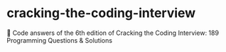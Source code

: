 # cracking-the-coding-interview
📗 Code answers of the 6th edition of Cracking the Coding Interview: 189 Programming Questions &amp; Solutions
